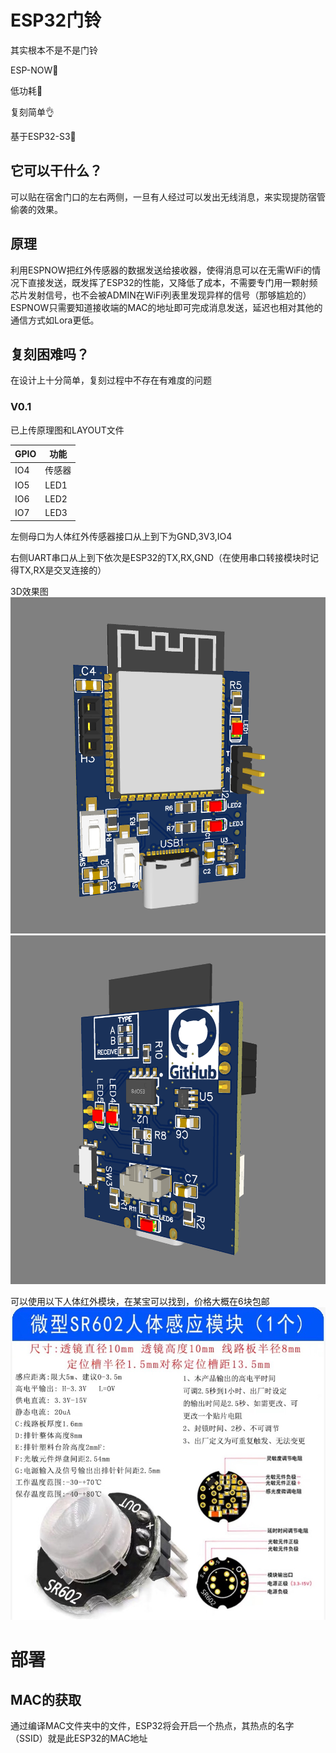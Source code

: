 # ESP32门铃
其实根本不是不是门铃

ESP-NOW🛜

低功耗🔋

复刻简单👌

基于ESP32-S3📶

## 它可以干什么？
可以贴在宿舍门口的左右两侧，一旦有人经过可以发出无线消息，来实现提防宿管偷袭的效果。
## 原理
利用ESPNOW把红外传感器的数据发送给接收器，使得消息可以在无需WiFi的情况下直接发送，既发挥了ESP32的性能，又降低了成本，不需要专门用一颗射频芯片发射信号，也不会被ADMIN在WiFi列表里发现异样的信号（那够尴尬的）
ESPNOW只需要知道接收端的MAC的地址即可完成消息发送，延迟也相对其他的通信方式如Lora更低。
## 复刻困难吗？
在设计上十分简单，复刻过程中不存在有难度的问题
### V0.1
已上传原理图和LAYOUT文件

| GPIO    |   功能  |
| ------- | ------- |
|   IO4   | 传感器   |
|  IO5    |  LED1   |
|   IO6   |  LED2   |
|  IO7    |  LED3   |

左侧母口为人体红外传感器接口从上到下为GND,3V3,IO4

右侧UART串口从上到下依次是ESP32的TX,RX,GND（在使用串口转接模块时记得TX,RX是交叉连接的）

3D效果图
![image](V0.1/1.png)
![image](V0.1/2.png)

可以使用以下人体红外模块，在某宝可以找到，价格大概在6块包邮
![image](V0.1/IR.JPG)
# 部署
## MAC的获取
通过编译MAC文件夹中的文件，ESP32将会开启一个热点，其热点的名字（SSID）就是此ESP32的MAC地址
